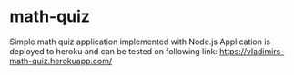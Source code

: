 # math-quiz
Simple math quiz application implemented with Node.js
Application is deployed to heroku and can be tested on following link: https://vladimirs-math-quiz.herokuapp.com/

